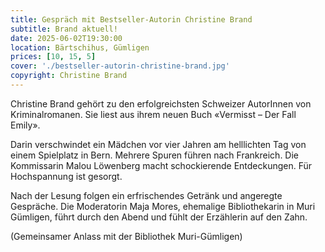 ```yaml
---
title: Gespräch mit Bestseller-Autorin Christine Brand
subtitle: Brand aktuell!
date: 2025-06-02T19:30:00
location: Bärtschihus, Gümligen
prices: [10, 15, 5]
cover: './bestseller-autorin-christine-brand.jpg'
copyright: Christine Brand
---
```


Christine Brand gehört zu den erfolgreichsten Schweizer AutorInnen von Kriminalromanen. Sie liest aus ihrem neuen Buch «Vermisst – Der Fall Emily».

Darin verschwindet ein Mädchen vor vier Jahren am helllichten Tag von einem Spielplatz in Bern. Mehrere Spuren führen nach Frankreich. Die Kommissarin Malou Löwenberg macht schockierende Entdeckungen. Für Hochspannung ist gesorgt.

Nach der Lesung folgen ein erfrischendes Getränk und angeregte Gespräche. Die Moderatorin Maja Mores, ehemalige Bibliothekarin in Muri Gümligen, führt durch den Abend und fühlt der Erzählerin auf den Zahn.

(Gemeinsamer Anlass mit der Bibliothek Muri-Gümligen)
